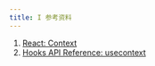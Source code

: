 ```yaml
---
title: I 参考资料
---
```


1. [React: Context](https://reactjs.org/docs/context.html)
1. [Hooks API Reference: usecontext](https://reactjs.org/docs/hooks-reference.html#usecontext)
